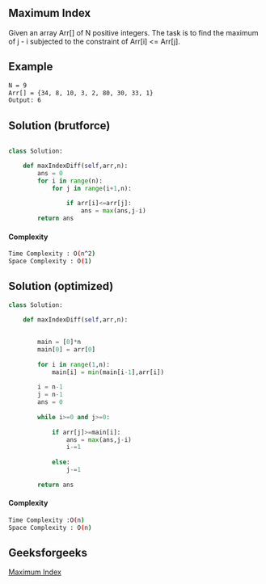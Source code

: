 ## Maximum Index
Given an array Arr[] of N positive integers. The task is to find the maximum of j - i subjected to the constraint of Arr[i] <= Arr[j].

## Example 
```bash
N = 9
Arr[] = {34, 8, 10, 3, 2, 80, 30, 33, 1}
Output: 6

```
## Solution (brutforce)

```python

class Solution:

	def maxIndexDiff(self,arr,n):
	    ans = 0
	    for i in range(n):
	        for j in range(i+1,n):
	            
	            if arr[i]<=arr[j]:
	                ans = max(ans,j-i)
		return ans
```
#### Complexity
```bash
Time Complexity : O(n^2)
Space Complexity : O(1)

```
## Solution (optimized)

```python
class Solution:

	def maxIndexDiff(self,arr,n):
	   
	    
	    main = [0]*n
	    main[0] = arr[0]
	    
	    for i in range(1,n):
	        main[i] = min(main[i-1],arr[i])
	        
	    i = n-1
	    j = n-1
	    ans = 0
	    
	    while i>=0 and j>=0:
	        
	        if arr[j]>=main[i]:
	            ans = max(ans,j-i)
	            i-=1
	            
	        else:
	            j-=1
	            
	    return ans

```
#### Complexity
```bash
Time Complexity :O(n)
Space Complexity : O(n)

```

## Geeksforgeeks
[Maximum Index](https://practice.geeksforgeeks.org/problems/maximum-index3307/1?page=1&difficulty[]=1&company[]=Google&category[]=Arrays&sortBy=submissions)

